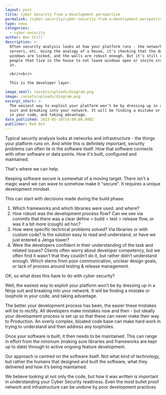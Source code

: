 ```yaml
---
layout: post
title: Cyber Security from a Development perspective
permalink: /cyber-security/cyber-security-from-a-development-perspective/
type: news
categories:
  - cyber-security
author: Ben Still
description: >-
  Often security analysis looks at how your platform runs - the network, the
  servers, etc. Using the analogy of a house, it’s checking that the doors &
  windows are locked, and the walls are robust enough. But it’s still up to the
  people that live in the house to not leave windows open or invite strangers
  in.

  <br/><br/>

  This is the developer layer.

image_small: /assets/uploads/diagram.png
image: /assets/uploads/diagram.png
excerpt_short: >-
  The easiest way to exploit your platform won’t be by dressing up in a Ninja
  suit and breaking into your network. It will be finding a mistake or loophole
  in your code, and taking advantage.
date_published: 2023-05-16T14:00:00.000Z
publisher: Red Ant
---
```


Typical security analysis looks at networks and infrastructure - the things your platform runs on. And while this is definitely important, security problems can often lie in the software itself. How that software connects with other software or data points. How it's built, configured and maintained. 

That's where we can help.

Keeping software secure is somewhat of a moving target. There isn't a magic wand we can wave to somehow make it "secure". It requires a unique development mindset.

This can start with decisions made during the build phase:

1. Which frameworks and which libraries were used, and where? 
2. How robust was the development process flow? Can we see via commits that there was a clear define > build > test > release flow, or was it a bit more (cough) ad hoc?
3. How were specific technical problems solved? Via libraries or with custom code? Is the solution easy to read and understand, or have we just entered a Jenga tower?
4. Were the developers confident in their understanding of the task and related issues? Clients often worry about developer competency, but we often find it wasn’t that they couldn’t do it, but rather didn’t understand enough. Which stems from poor communication, unclear design goals, or lack of process around testing & release management.

OK, so what does this have to do with cyber security?

Well, the easiest way to exploit your platform won’t be by dressing up in a Ninja suit and breaking into your network. It will be finding a mistake or loophole in your code, and taking advantage. 

The better your development process has been, the easier these mistakes will be to rectify. All developers make mistakes now and then - but ideally your development process is set up so that these can never make their way to Production. An overly complex, bloated code base can make hard work in trying to understand and then address any loopholes.

Once your software is built, it then needs to be maintained. This can range in effort from the minimum (making sure libraries and frameworks are kept up to date) through to active ongoing feature development.

Our approach is centred on the software itself. Not what kind of technology, but rather the humans that designed and built the software, what they delivered and how it’s being maintained.

We believe looking at not only the code, but how it was written is important in understanding your Cyber Security readiness. Even the most bullet proof network and infrastructure can be undone by poor development practices
